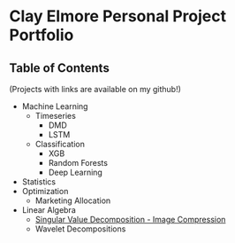 # Clay Elmore Personal Project Portfolio

## Table of Contents

(Projects with links are available on my github!)

* Machine Learning
  * Timeseries
    * DMD
    * LSTM
  * Classification
    * XGB
    * Random Forests
    * Deep Learning
* Statistics
* Optimization
  * Marketing Allocation
* Linear Algebra
  * [Singular Value Decomposition - Image Compression](https://github.com/celmore25/portfolio/blob/master/Notebooks/linear_algebra/SVD_Image_Compression.ipynb)
  * Wavelet Decompositions